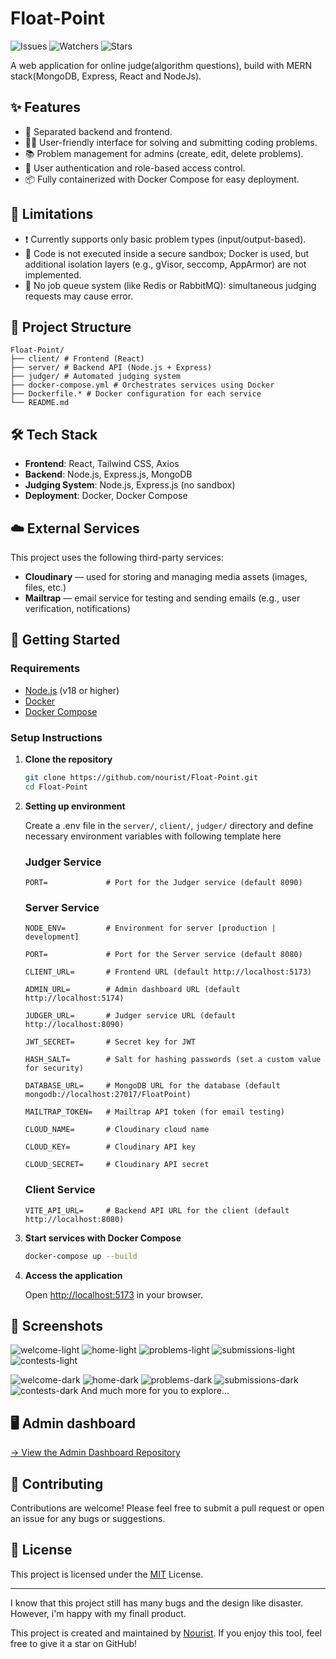 # Float-Point
![Issues](https://img.shields.io/github/issues/nourist/Float-Point)
![Watchers](https://img.shields.io/github/watchers/nourist/Float-Point?style=social)
![Stars](https://img.shields.io/github/stars/nourist/Float-Point?style=social)

A web application for online judge(algorithm questions), build with MERN stack(MongoDB, Express, React and NodeJs).

## ✨ Features

- 🔗 Separated backend and frontend.
- 🧑‍💻 User-friendly interface for solving and submitting coding problems.
- 📚 Problem management for admins (create, edit, delete problems).
- 🔐 User authentication and role-based access control.
- 📦 Fully containerized with Docker Compose for easy deployment.

## 🧩 Limitations
- ❗ Currently supports only basic problem types (input/output-based).
- 🔐 Code is not executed inside a secure sandbox; Docker is used, but additional isolation layers (e.g., gVisor, seccomp, AppArmor) are not implemented.
- 🧵 No job queue system (like Redis or RabbitMQ): simultaneous judging requests may cause error.

## 🧱 Project Structure

```
Float-Point/
├── client/ # Frontend (React)
├── server/ # Backend API (Node.js + Express)
├── judger/ # Automated judging system
├── docker-compose.yml # Orchestrates services using Docker
├── Dockerfile.* # Docker configuration for each service
└── README.md
```

## 🛠 Tech Stack

- **Frontend**: React, Tailwind CSS, Axios
- **Backend**: Node.js, Express.js, MongoDB
- **Judging System**: Node.js, Express.js (no sandbox)
- **Deployment**: Docker, Docker Compose

## ☁️ External Services

This project uses the following third-party services:
- **Cloudinary** — used for storing and managing media assets (images, files, etc.)
- **Mailtrap** — email service for testing and sending emails (e.g., user verification, notifications)

## 🚀 Getting Started

### Requirements

- [Node.js](https://nodejs.org/) (v18 or higher)
- [Docker](https://www.docker.com/)
- [Docker Compose](https://docs.docker.com/compose/)

### Setup Instructions

1. **Clone the repository**

    ```bash
    git clone https://github.com/nourist/Float-Point.git
    cd Float-Point
	```

2. **Setting up environment**
	
	Create a .env file in the `server/`, `client/`, `judger/`  directory and define necessary environment variables with following template here

	### Judger Service
	```env
	PORT=             # Port for the Judger service (default 8090)
	```
	### Server Service
	```env
	NODE_ENV=         # Environment for server [production | development]

 	PORT=             # Port for the Server service (default 8080)

 	CLIENT_URL=       # Frontend URL (default http://localhost:5173)

	ADMIN_URL=        # Admin dashboard URL (default http://localhost:5174)

	JUDGER_URL=       # Judger service URL (default http://localhost:8090)

	JWT_SECRET=       # Secret key for JWT

	HASH_SALT=        # Salt for hashing passwords (set a custom value for security)

	DATABASE_URL=     # MongoDB URL for the database (default mongodb://localhost:27017/FloatPoint)

	MAILTRAP_TOKEN=   # Mailtrap API token (for email testing)

	CLOUD_NAME=       # Cloudinary cloud name

	CLOUD_KEY=        # Cloudinary API key

	CLOUD_SECRET=     # Cloudinary API secret
	```
	### Client Service
	```env
	VITE_API_URL=     # Backend API URL for the client (default http://localhost:8080)
	```

3. **Start services with Docker Compose**
	```bash
	docker-compose up --build
	```

4. **Access the application**

	Open [http://localhost:5173](http://localhost:5173/) in your browser.

## 📸 Screenshots

![welcome-light](./screenshots/6.png)
![home-light](./screenshots/7.png)
![problems-light](./screenshots/8.png)
![submissions-light](./screenshots/9.png)
![contests-light](./screenshots/10.png)

![welcome-dark](./screenshots/1.png)
![home-dark](./screenshots/2.png)
![problems-dark](./screenshots/3.png)
![submissions-dark](./screenshots/4.png)
![contests-dark](./screenshots/5.png)
And much more for you to explore...

## 🖥️ Admin dashboard
[→ View the Admin Dashboard Repository](https://github.com/nourist/Float-Point-Admin)

## 🤝 Contributing
Contributions are welcome! Please feel free to submit a pull request or open an issue for any bugs or suggestions.

## 📄 License
This project is licensed under the [MIT](LICENSE) License.

---
I know that this project still has many bugs and the design like disaster. However, i'm happy with my finall product.

This project is created and maintained by [Nourist](https://github.com/nourist). If you enjoy this tool, feel free to give it a star on GitHub!
